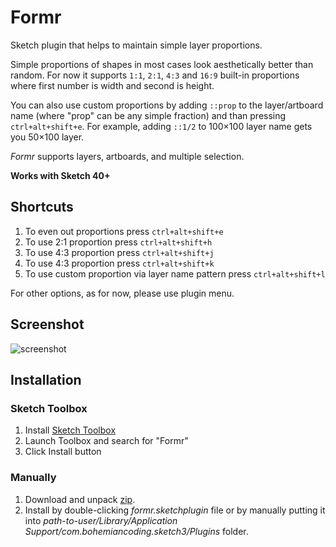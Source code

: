 # Formr

Sketch plugin that helps to maintain simple layer proportions.  

Simple proportions of shapes in most cases look aesthetically better than random.
For now it supports `1:1`, `2:1`, `4:3` and `16:9` built-in proportions where first number is width and second is height.

You can also use custom proportions by adding `::prop` to the layer/artboard name (where "prop" can be any simple fraction) and than pressing `ctrl+alt+shift+e`. For example, adding `::1/2` to 100×100 layer name gets you 50×100 layer.

*Formr* supports layers, artboards, and multiple selection.  

__Works with Sketch 40+__

## Shortcuts  

1. To even out proportions press `ctrl+alt+shift+e`
2. To use 2:1 proportion press `ctrl+alt+shift+h`
3. To use 4:3 proportion press `ctrl+alt+shift+j`
4. To use 4:3 proportion press `ctrl+alt+shift+k`
5. To use custom proportion via layer name pattern press `ctrl+alt+shift+l`

For other options, as for now, please use plugin menu.  

## Screenshot  

![screenshot](https://github.com/lessthanzero/Formr/blob/master/screenshot.png)  

## Installation  

### Sketch Toolbox  

1. Install [Sketch Toolbox](http://sketchtoolbox.com/)
2. Launch Toolbox and search for "Formr"
3. Click Install button

### Manually  

1. Download and unpack [zip](https://github.com/lessthanzero/Formr/blob/master/formr-2.1.zip).  
2. Install by double-clicking _formr.sketchplugin_ file or by manually putting it into _path-to-user/Library/Application Support/com.bohemiancoding.sketch3/Plugins_ folder.
